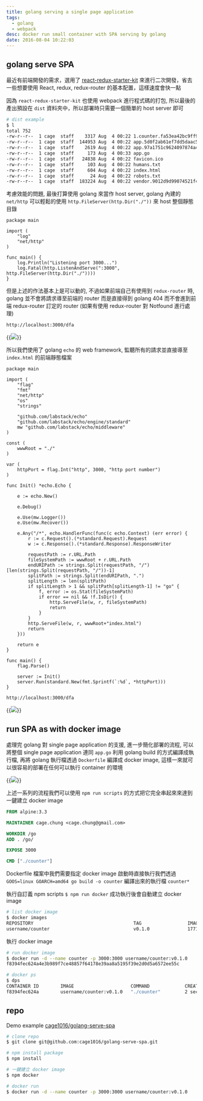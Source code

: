 ```yaml
---
title: golang serving a single page application
tags:
  - golang
  - webpack
desc: docker run small container with SPA serving by golang
date: 2016-08-04 10:22:03
---
```



## golang serve SPA

最近有前端開發的需求，選用了 [react-redux-starter-kit](https://github.com/davezuko/react-redux-starter-kit) 來進行二次開發，省去一些想要使用 React, redux, redux-router 的基本配置，這樣速度會快一點

因為 `react-redux-starter-kit` 也使用 webpack 進行程式碼的打包, 所以最後的產出預設在 `dist` 資料夾中，所以部署時只需要一個簡單的 host server 即可

<!--- more -->

```bash
# dist example
$ l
total 752
-rw-r--r--  1 cage  staff    3317 Aug  4 00:22 1.counter.fa53ea42bc9ff9de19bd.js
-rw-r--r--  1 cage  staff  144953 Aug  4 00:22 app.5d0f2ab61ef7dd5daac5.js
-rw-r--r--  1 cage  staff    2619 Aug  4 00:22 app.97a1751c9624097874a4b54cb93fa067.css
-rw-r--r--  1 cage  staff     173 Aug  4 00:33 app.go
-rw-r--r--  1 cage  staff   24838 Aug  4 00:22 favicon.ico
-rw-r--r--  1 cage  staff     103 Aug  4 00:22 humans.txt
-rw-r--r--  1 cage  staff     604 Aug  4 00:22 index.html
-rw-r--r--  1 cage  staff      24 Aug  4 00:22 robots.txt
-rw-r--r--  1 cage  staff  183224 Aug  4 00:22 vendor.9012d9d99074521f418e.js
```

考慮效能的問題, 最後打算使用 golang 來當作 host server, golang 內建的 `net/http` 可以輕鬆的使用 `http.FileServer(http.Dir("./"))` 來 host 整個靜態目錄

```golang
package main

import (
	"log"
	"net/http"
)

func main() {
	log.Println("Listening port 3000...")
	log.Fatal(http.ListenAndServe(":3000", http.FileServer(http.Dir("./"))))
}
```

但是上述的作法基本上是可以動的, 不過如果前端自己有使用到 `redux-router` 時, golang 並不會將請求導至前端的 router 而是直接得到 golang 404 而不會進到前端 redux-router 訂定的 router (如果有使用 redux-router 對 Notfound 進行處理)

```bash
http://localhost:3000/dfa
```

{{<img src="images/posts/golang-serve-static-site-404-golang.png">}}

所以我們使用了 golang `echo` 的 web framework, 監聽所有的請求並直接導至 `index.html` 的前端靜態檔案

```golang
package main

import (
	"flag"
	"fmt"
	"net/http"
	"os"
	"strings"

	"github.com/labstack/echo"
	"github.com/labstack/echo/engine/standard"
	mw "github.com/labstack/echo/middleware"
)

const (
	wwwRoot = "./"
)

var (
	httpPort = flag.Int("http", 3000, "http port number")
)

func Init() *echo.Echo {

	e := echo.New()

	e.Debug()

	e.Use(mw.Logger())
	e.Use(mw.Recover())

	e.Any("/*", echo.HandlerFunc(func(c echo.Context) (err error) {
		r := c.Request().(*standard.Request).Request
		w := c.Response().(*standard.Response).ResponseWriter

		requestPath := r.URL.Path
		fileSystemPath := wwwRoot + r.URL.Path
		endURIPath := strings.Split(requestPath, "/")[len(strings.Split(requestPath, "/"))-1]
		splitPath := strings.Split(endURIPath, ".")
		splitLength := len(splitPath)
		if splitLength > 1 && splitPath[splitLength-1] != "go" {
			f, error := os.Stat(fileSystemPath)
			if error == nil && !f.IsDir() {
				http.ServeFile(w, r, fileSystemPath)
				return
			}
		}
		http.ServeFile(w, r, wwwRoot+"index.html")
		return
	}))

	return e
}

func main() {
	flag.Parse()

	server := Init()
	server.Run(standard.New(fmt.Sprintf(`:%d`, *httpPort)))
}
```

```bash
http://localhost:3000/dfa
```

{{<img src="images/posts/golang-serve-static-site-404.jpg">}}

## run SPA as with docker image

處理完 golang 對 single page application 的支援, 進一步簡化部署的流程, 可以將整個 single page application 連同 `app.go` 利用 golang build 的方式編譯成執行檔, 再將 golang 執行檔透過 `Dockerfile` 編譯成 docker image, 這樣一來就可以很容易的部署在任何可以執行 container 的環境

{{<img src="images/posts/golang-serve-static-site-flow.jpg">}}

上述一系列的流程我們可以使用 `npm run scripts` 的方式把它完全串起來來達到一鍵建立 docker image

```Dockerfile
FROM alpine:3.3

MAINTAINER cage.chung <cage.chung@gmail.com>

WORKDIR /go
ADD . /go/

EXPOSE 3000

CMD ["./counter"]
```

Dockerfile 檔案中我們需要指定 docker image 啟動時直接執行我們透過 `GOOS=linux GOARCH=amd64 go build -o counter` 編譯出來的執行檔 `counter*`

執行自訂義 npm scripts `$ npm run docker` 成功執行後會自動建立 docker image

```bash
# list docker image
$ docker images
REPOSITORY                                     TAG                 IMAGE ID            CREATED             SIZE
username/counter                               v0.1.0              1771ddbe0a98        4 seconds ago       14.67 MB
```

執行 docker image

```bash
# run docker image
$ docker run -d --name counter -p 3000:3000 username/counter:v0.1.0
f8394fec624a4e3b989f7ce48857f64178e39aa8a5195f39e2d0d5a6572ee55c

# docker ps
$ dps
CONTAINER ID        IMAGE                     COMMAND             CREATED             STATUS              PORTS                    NAMES
f8394fec624a        username/counter:v0.1.0   "./counter"         2 seconds ago       Up 1 seconds        0.0.0.0:3000->3000/tcp   counter
```

## repo

Demo example [cage1016/golang-serve-spa](https://github.com/cage1016/golang-serve-spa)

```bash
# clone repo
$ git clone git@github.com:cage1016/golang-serve-spa.git

# npm install package
$ npm install

# 一鍵建立 docker image
$ npm docker

# docker run
$ docker run -d --name counter -p 3000:3000 username/counter:v0.1.0
```

